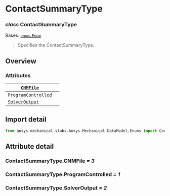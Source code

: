 <a id="contactsummarytype"></a>

# ContactSummaryType

<a id="ContactSummaryType"></a>

### *class* ContactSummaryType

Bases: [`enum.Enum`](https://docs.python.org/3/library/enum.html#enum.Enum)

> Specifies the ContactSummaryType.

> <!-- !! processed by numpydoc !! -->

<a id="overview"></a>

## Overview

### Attributes

| [`CNMFile`](#ContactSummaryType.CNMFile)                     |    |
|--------------------------------------------------------------|----|
| [`ProgramControlled`](#ContactSummaryType.ProgramControlled) |    |
| [`SolverOutput`](#ContactSummaryType.SolverOutput)           |    |

<a id="import-detail"></a>

## Import detail

```python
from ansys.mechanical.stubs.Ansys.Mechanical.DataModel.Enums import ContactSummaryType
```

<a id="attribute-detail"></a>

## Attribute detail

<a id="ContactSummaryType.CNMFile"></a>

### ContactSummaryType.CNMFile *= 3*

<a id="ContactSummaryType.ProgramControlled"></a>

### ContactSummaryType.ProgramControlled *= 1*

<a id="ContactSummaryType.SolverOutput"></a>

### ContactSummaryType.SolverOutput *= 2*

